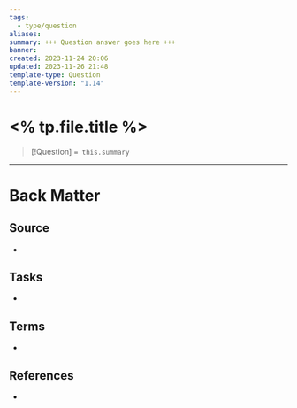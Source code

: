```yaml
---
tags:
  - type/question
aliases: 
summary: +++ Question answer goes here +++
banner: 
created: 2023-11-24 20:06
updated: 2023-11-26 21:48
template-type: Question
template-version: "1.14"
---
```

<!--  See "Template Help" below for using properties -->

# <% tp.file.title %>

<!-- Detailed question from short title in front matter -->

> [!Question]
> `= this.summary`

<!-- Answer the detailed question  -->



---
# Back Matter

## Source
<!-- Always keep a link to the source. --> 
- 

## Tasks
<!-- What remains to be done with this note? --> 
- 

## Terms
<!-- Links to definition pages -->
- 

## References
<!-- Links to pages where the answer is used for -->
- 

